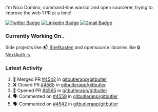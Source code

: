 
I'm Nico Domino, command-line warrior and open sourcerer, trying to improve the web 1 PR at a time!

[![Twitter Badge](https://img.shields.io/badge/-@ndom91-1ca0f1?style=flat-square&labelColor=1ca0f1&logo=twitter&logoColor=white&link=https://twitter.com/ndom91)](https://twitter.com/ndom91) [![Linkedin Badge](https://img.shields.io/badge/-ndom91-blue?style=flat-square&logo=Linkedin&logoColor=white&link=https://www.linkedin.com/in/ndom91/)](https://www.linkedin.com/in/ndom91/) [![Gmail Badge](https://img.shields.io/badge/-yo@ndo.dev-c14438?style=flat-square&logo=mail.ru&logoColor=white&link=mailto:yo@ndo.dev)](mailto:yo@ndo.dev)

### Currently Working On..

Side projects like 📬 [Briefkasten](https://briefkastenhq.com) and opensource libraries like 🔒 [NextAuth.js](https://github.com/nextauthjs/next-auth).

<!--START_SECTION_PROFILE_VIEWS:readme-info-->
<!--END_SECTION_PROFILE_VIEWS:readme-info-->

<!--START_SECTION_DAILY_COMMIT:readme-info-->
<!--END_SECTION_DAILY_COMMIT:readme-info-->

<!--START_SECTION_WEEKLY_COMMIT:readme-info-->
<!--END_SECTION_WEEKLY_COMMIT:readme-info-->

### Latest Activity

<!--START_SECTION:activity-->
1. 🎉 Merged PR [#4542](https://github.com/gitbutlerapp/gitbutler/pull/4542) in [gitbutlerapp/gitbutler](https://github.com/gitbutlerapp/gitbutler)
2. ❌ Closed PR [#4565](https://github.com/gitbutlerapp/gitbutler/pull/4565) in [gitbutlerapp/gitbutler](https://github.com/gitbutlerapp/gitbutler)
3. 💪 Opened PR [#4565](https://github.com/gitbutlerapp/gitbutler/pull/4565) in [gitbutlerapp/gitbutler](https://github.com/gitbutlerapp/gitbutler)
4. 🗣 Commented on [#4559](https://github.com/gitbutlerapp/gitbutler/issues/4559#issuecomment-2262241945) in [gitbutlerapp/gitbutler](https://github.com/gitbutlerapp/gitbutler)
5. 🗣 Commented on [#4542](https://github.com/gitbutlerapp/gitbutler/pull/4542#issuecomment-2261512483) in [gitbutlerapp/gitbutler](https://github.com/gitbutlerapp/gitbutler)
<!--END_SECTION:activity-->
